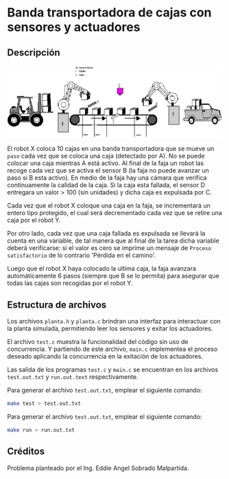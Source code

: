 Banda transportadora de cajas con sensores y actuadores
=======================================================

## Descripción

![Sistema de banda transportadora de cajas](sistema.jpeg)

El robot X coloca 10 cajas en una banda transportadora que se mueve un `paso`
cada vez que se coloca una caja (detectado por A). No se puede colocar una caja
mientras A está activo. Al final de la faja un robot las recoge cada vez que se
activa el sensor B (la faja no puede avanzar un paso si B esta activo). En medio
de la faja hay una cámara que verifica continuamente la calidad de la caja. Si
la caja esta fallada, el sensor D entregara un valor > 100 (sin unidades) y
dicha caja es expulsada por C.

Cada vez que el robot X coloque una caja en la faja, se incrementará un entero
tipo protegido, el cual será decrementado cada vez que se retire una caja por
el robot Y.

Por otro lado, cada vez que una caja fallada es expulsada se llevará la cuenta
en una variable, de tal manera que al final de la tarea dicha variable deberá
verificarse: si el valor es cero se imprime un mensaje de `Proceso
satisfactorio` de lo contrario 'Pérdida en el camino'.

Luego que el robot X haya colocado la ultima caja, la faja avanzara
automáticamente 6 pasos (siempre que B se lo permita)  para asegurar que todas
las cajas son recogidas por el robot Y.

## Estructura de archivos

Los archivos `planta.h` y `planta.c` brindran una interfaz para interactuar con
la planta simulada, permitiendo leer los sensores y exitar los actuadores.

El archivo `test.c` muestra la funcionalidad del código sin uso de concurrencia.
Y partiendo de este archivo, `main.c` implementea el proceso deseado aplicando
la concurrencia en la exitación de los actuadores.

Las salida de los programas `test.c` y `main.c` se encuentran en los archivos
`test.out.txt` y `run.out.text` respectivamente.

Para generar el archivo `test.out.txt`, emplear el siguiente comando:

```bash
make test > test.out.txt
```

Para generar el archivo `test.out.txt`, emplear el siguiente comando:

```bash
make run > run.out.txt
```

## Créditos
Problema planteado por el Ing. Eddie Angel Sobrado Malpartida.
